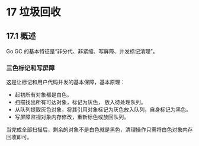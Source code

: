 # 17 垃圾回收

## 17.1 概述

Go GC 的基本特征是“非分代、非紧缩、写屏障、并发标记清理”。

### 三色标记和写屏障

这是让标记和用户代码并发的基本保障，基本原理：

- 起初所有对象都是白色。
- 扫描找出所有可达对象，标记为灰色， 放入待处理队列。
- 从队列提取灰色对象，将其引用对象标记为灰色放入队列，自身标记为黑色。
- 写屏障监视对象内存修改，重新标色或放回队列。

当完成全部扫描后，剩余的对象不是白色就是黑色，清理操作只需将白色对象内存回收即可。

